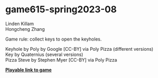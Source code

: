 # game615-spring2023-08
 
Linden Killam<br>
Hongcheng Zhang<br>

Game rule: collect keys to open the keyholes.

Keyhole by Poly by Google [CC-BY] via Poly Pizza (different versions)<br>
Key by Quaternius (several versions)<br>
Pizza Steve by Stephen Myer [CC-BY] via Poly Pizza<br>

[**Playable link to game**](https://linkenkilliam.github.io/game615-spring2023-08/exercise08/play/) 
